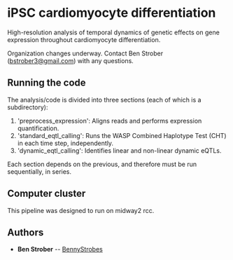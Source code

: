 # iPSC cardiomyocyte differentiation

High-resolution analysis of temporal dynamics of genetic effects on gene expression throughout cardiomyocyte differentiation.

Organization changes underway. Contact Ben Strober (bstrober3@gmail.com) with any questions.

## Running the code

The analysis/code is divided into three sections (each of which is a subdirectory):
1. 'preprocess_expression': Aligns reads and performs expression quantification.
2. 'standard_eqtl_calling': Runs the WASP Combined Haplotype Test (CHT) in each time step, independently.
3. 'dynamic_eqtl_calling': Identifies linear and non-linear dynamic eQTLs.

Each section depends on the previous, and therefore must be run sequentially, in series.


## Computer cluster

This pipeline was designed to run on midway2 rcc.

## Authors

* **Ben Strober** -- [BennyStrobes](https://github.com/BennyStrobes)